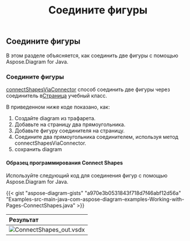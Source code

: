 ﻿---
title: Соедините фигуры
type: docs
weight: 90
url: /ru/java/connect-shapes/
description: В этом разделе объясняется, как соединить две фигуры с помощью Aspose.Diagram for Java.
---
## **Соедините фигуры**
В этом разделе объясняется, как соединить две фигуры с помощью Aspose.Diagram for Java.
### **Соедините фигуры**
[connectShapesViaConnector](https://reference.aspose.com/diagram/java/com.aspose.diagram/page#connectShapesViaConnector(long,%20int,%20long,%20int,%20long) ) способ соединить две фигуры через соединитель в[Страница](https://reference.aspose.com/diagram/java/com.aspose.diagram/Page) учебный класс.

В приведенном ниже коде показано, как:

1. Создайте diagram из трафарета.
1. Добавьте на страницу два прямоугольника.
1. Добавьте фигуру соединителя на страницу.
1. Соедините два прямоугольника соединителем, используя метод connectShapesViaConnector.
1. сохранить diagram
#### **Образец программирования Connect Shapes**
Используйте следующий код для соединения фигур с помощью Aspose.Diagram for Java.

{{< gist "aspose-diagram-gists" "a970e3b0531843f718d7f46abf12d56a" "Examples-src-main-java-com-aspose-diagram-examples-Working-with-Pages-ConnectShapes.java" >}}

|**Результат**|
|:- |
|![ConnectShapes_out.vsdx](ConnectShapes.png)|

